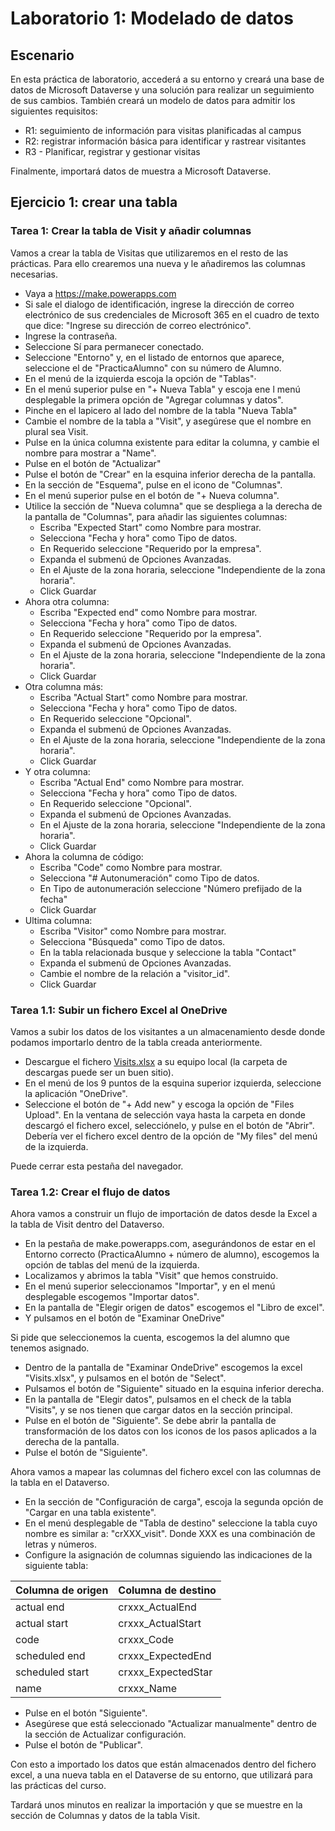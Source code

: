 # Laboratorio 1: Modelado de datos
## Escenario

En esta práctica de laboratorio, accederá a su entorno y creará una base de datos de Microsoft Dataverse y una solución para realizar un seguimiento de sus cambios. También creará un modelo de datos para admitir los siguientes requisitos:

- R1: seguimiento de información para visitas planificadas al campus
- R2: registrar información básica para identificar y rastrear visitantes
- R3 - Planificar, registrar y gestionar visitas

Finalmente, importará datos de muestra a Microsoft Dataverse.

## Ejercicio 1: crear una tabla

### Tarea 1: Crear la tabla de Visit y añadir columnas
Vamos a crear la tabla de Visitas que utilizaremos en el resto de las prácticas. Para ello crearemos una nueva y le añadiremos las columnas necesarias.

- Vaya a https://make.powerapps.com
- Si sale el dialogo de identificación, ingrese la dirección de correo electrónico de sus credenciales de Microsoft 365 en el cuadro de texto que dice: "Ingrese su dirección de correo electrónico".
- Ingrese la contraseña.
- Seleccione Sí para permanecer conectado.
- Seleccione "Entorno" y, en el listado de entornos que aparece, seleccione el de "PracticaAlumno" con su número de Alumno.
- En el menú de la izquierda escoja la opción de "Tablas"·
- En el menú superior pulse en "+ Nueva Tabla" y escoja ene l menú desplegable la primera opción de "Agregar columnas y datos".
- Pinche en el lapicero al lado del nombre de la tabla "Nueva Tabla"
- Cambie el nombre de la tabla a "Visit", y asegúrese que el nombre en plural sea Visit.
- Pulse en la única columna existente para editar la columna, y cambie el nombre para mostrar a "Name".
- Pulse en el botón de "Actualizar"
- Pulse el botón de "Crear" en la esquina inferior derecha de la pantalla.
- En la sección de "Esquema", pulse en el icono de "Columnas".
- En el menú superior pulse en el botón de "+ Nueva columna".
- Utilice la sección de "Nueva columna" que se despliega a la derecha de la pantalla de "Columnas", para añadir las siguientes columnas:
    * Escriba "Expected Start" como Nombre para mostrar.
    * Selecciona "Fecha y hora" como Tipo de datos.
    * En Requerido seleccione "Requerido por la empresa".
    * Expanda el submenú de Opciones Avanzadas.
    * En el Ajuste de la zona horaria, seleccione "Independiente de la zona horaria".
    * Click Guardar
- Ahora otra columna:
    * Escriba "Expected end" como Nombre para mostrar.
    * Selecciona "Fecha y hora" como Tipo de datos.
    * En Requerido seleccione "Requerido por la empresa".
    * Expanda el submenú de Opciones Avanzadas.
    * En el Ajuste de la zona horaria, seleccione "Independiente de la zona horaria".
    * Click Guardar
- Otra columna más:
    * Escriba "Actual Start" como Nombre para mostrar.
    * Selecciona "Fecha y hora" como Tipo de datos.
    * En Requerido seleccione "Opcional".
    * Expanda el submenú de Opciones Avanzadas.
    * En el Ajuste de la zona horaria, seleccione "Independiente de la zona horaria".
    * Click Guardar
- Y otra columna:
    * Escriba "Actual End" como Nombre para mostrar.
    * Selecciona "Fecha y hora" como Tipo de datos.
    * En Requerido seleccione "Opcional".
    * Expanda el submenú de Opciones Avanzadas.
    * En el Ajuste de la zona horaria, seleccione "Independiente de la zona horaria".
    * Click Guardar
- Ahora la columna de código:
    * Escriba "Code" como Nombre para mostrar.
    * Selecciona "# Autonumeración" como Tipo de datos.
    * En Tipo de autonumeración seleccione "Número prefijado de la fecha"
    * Click Guardar
- Ultima columna:
    * Escriba "Visitor" como Nombre para mostrar.
    * Selecciona "Búsqueda" como Tipo de datos.
    * En la tabla relacionada busque y seleccione la tabla "Contact"
    * Expanda el submenú de Opciones Avanzadas.
    * Cambie el nombre de la relación a "visitor_id".
    * Click Guardar

### Tarea 1.1: Subir un fichero Excel al OneDrive
Vamos a subir los datos de los visitantes a un almacenamiento desde donde podamos importarlo dentro de la tabla creada anteriormente.

- Descargue el fichero [Visits.xlsx](Visits.xlsx) a su equipo local (la carpeta de descargas puede ser un buen sitio).
- En el menú de los 9 puntos de la esquina superior izquierda, seleccione la aplicación "OneDrive".
- Seleccione el botón de "+ Add new" y escoga la opción de "Files Upload". En la ventana de selección vaya hasta la carpeta en donde descargó el fichero excel, selecciónelo, y pulse en el botón de "Abrir". Debería ver el fichero excel dentro de la opción de "My files" del menú de la izquierda.

Puede cerrar esta pestaña del navegador.

### Tarea 1.2: Crear el flujo de datos
Ahora vamos a construir un flujo de importación de datos desde la Excel a la tabla de Visit dentro del Dataverso.

- En la pestaña de make.powerapps.com, asegurándonos de estar en el Entorno correcto (PracticaAlumno + número de alumno), escogemos la opción de tablas del menú de la izquierda.
- Localizamos y abrimos la tabla "Visit" que hemos construido.
- En el menú superior seleccionamos "Importar", y en el menú desplegable escogemos "Importar datos".
- En la pantalla de "Elegir origen de datos" escogemos el "Libro de excel".
- Y pulsamos en el botón de "Examinar OneDrive"

Si pide que seleccionemos la cuenta, escogemos la del alumno que tenemos asignado.

- Dentro de la pantalla de "Examinar OndeDrive" escogemos la excel "Visits.xlsx", y pulsamos en el botón de "Select".
- Pulsamos el botón de "Siguiente" situado en la esquina inferior derecha.
- En la pantalla de "Elegir datos", pulsamos en el check de la tabla "Visits", y se nos tienen que cargar datos en la sección principal.
- Pulse en el botón de "Siguiente". Se debe abrir la pantalla de transformación de los datos con los iconos de los pasos aplicados a la derecha de la pantalla.
- Pulse el botón de "Siguiente".

Ahora vamos a mapear las columnas del fichero excel con las columnas de la tabla en el Dataverso.

- En la sección de "Configuración de carga", escoja la segunda opción de "Cargar en una tabla existente".
- En el menú desplegable de "Tabla de destino" seleccione la tabla cuyo nombre es similar a: "crXXX_visit". Donde XXX es una combinación de letras y números.
- Configure la asignación de columnas siguiendo las indicaciones de la siguiente tabla:

| Columna de origen  | Columna de destino |
| -------------      | -------------      |
| actual end         | crxxx_ActualEnd    |
| actual start       | crxxx_ActualStart  |
| code               | crxxx_Code         |
| scheduled end      | crxxx_ExpectedEnd  |
| scheduled start    | crxxx_ExpectedStar |
| name               | crxxx_Name         |

- Pulse en el botón "Siguiente".
- Asegúrese que está seleccionado "Actualizar manualmente" dentro de la sección de Actualizar configuración.
- Pulse el botón de "Publicar".

Con esto a importado los datos que están almacenados dentro del fichero excel, a una nueva tabla en el Dataverse de su entorno, que utilizará para las prácticas del curso.

Tardará unos minutos en realizar la importación y que se muestre en la sección de Columnas y datos de la tabla Visit.